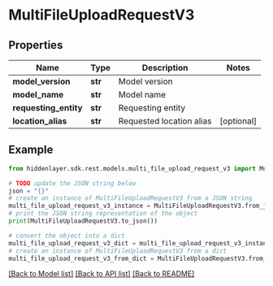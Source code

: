 # MultiFileUploadRequestV3


## Properties

Name | Type | Description | Notes
------------ | ------------- | ------------- | -------------
**model_version** | **str** | Model version | 
**model_name** | **str** | Model name | 
**requesting_entity** | **str** | Requesting entity | 
**location_alias** | **str** | Requested location alias | [optional] 

## Example

```python
from hiddenlayer.sdk.rest.models.multi_file_upload_request_v3 import MultiFileUploadRequestV3

# TODO update the JSON string below
json = "{}"
# create an instance of MultiFileUploadRequestV3 from a JSON string
multi_file_upload_request_v3_instance = MultiFileUploadRequestV3.from_json(json)
# print the JSON string representation of the object
print(MultiFileUploadRequestV3.to_json())

# convert the object into a dict
multi_file_upload_request_v3_dict = multi_file_upload_request_v3_instance.to_dict()
# create an instance of MultiFileUploadRequestV3 from a dict
multi_file_upload_request_v3_from_dict = MultiFileUploadRequestV3.from_dict(multi_file_upload_request_v3_dict)
```
[[Back to Model list]](../README.md#documentation-for-models) [[Back to API list]](../README.md#documentation-for-api-endpoints) [[Back to README]](../README.md)


